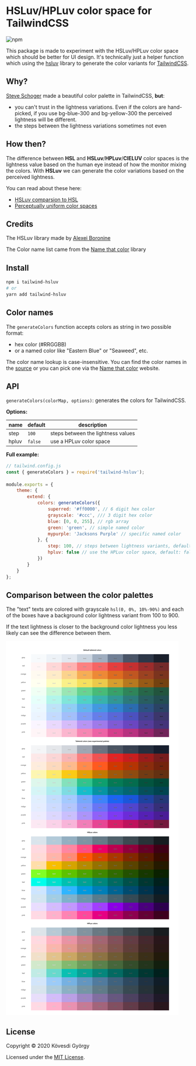 # HSLuv/HPLuv color space for TailwindCSS

![npm](https://img.shields.io/npm/v/tailwind-hsluv)

This package is made to experiment with the HSLuv/HPLuv color space which should be better for UI design. It's technically just a helper function which using the [hsluv](https://github.com/hsluv/hsluv/tree/master/javascript) library to generate the color variants for [TailwindCSS](https://tailwindcss.com/).



## Why?

[Steve Schoger](https://twitter.com/steveschoger) made a beautiful color palette in TailwindCSS, **but**: 

- you can't trust in the lightness variations. Even if the colors are hand-picked, if you use bg-blue-300 and bg-yellow-300 the perceived lightness will be different.
- the steps between the lightness variations sometimes not even



## How then?

The difference between **HSL** and **HSLuv**/**HPLuv**/**CIELUV** color spaces is the lightness value based on the human eye instead of how the monitor mixing the colors. With **HSLuv** we can generate the color variations based on the perceived lightness.

You can read about these here:
* [HSLuv comparsion to HSL](https://www.hsluv.org/comparison/)
* [Perceptually uniform color spaces](https://programmingdesignsystems.com/color/perceptually-uniform-color-spaces/)



## Credits

The HSLuv library made by [Alexei Boronine](https://www.boronine.com/)

The Color name list came from the [Name that color](http://chir.ag/projects/name-that-color/) library



## Install

```bash
npm i tailwind-hsluv
# or
yarn add tailwind-hsluv
```



## Color names

The `generateColors` function accepts colors as string in two possible format: 

* hex color (#RRGGBB) 
* or a named color like "Eastern Blue" or "Seaweed", etc. 

The color name lookup is case-insensitive. You can find the color names in the [source](./src/color-names.js) or you can pick one via the [Name that color](http://chir.ag/projects/name-that-color/) website.



## API

`generateColors(colorMap, options)`: generates the colors for TailwindCSS.

**Options:**

| name  | default | description                        |
| ----- | ------- | ---------------------------------- |
| step  | `100`   | steps between the lightness values |
| hpluv | `false` | use a HPLuv color space            |

**Full example:**

```javascript
// tailwind.config.js
const { generateColors } = require('tailwind-hsluv');

module.exports = {
    theme: {
        extend: {
            colors: generateColors({
                superred: '#ff0000', // 6 digit hex color
                grayscale: '#ccc', /// 3 digit hex color
                blue: [0, 0, 255], // rgb array
                green: 'green', // simple named color
                mypurple: 'Jacksons Purple' // specific named color
            }, {
                step: 100, // steps between lightness variants, default: 100
                hpluv: false // use the HPLuv color space, default: false
            })
        }
    }
};
```



## Comparison between the color palettes

The "text" texts are colored with grayscale `hsl(0, 0%, 10%-90%)` and each of the boxes have a background color lightness variant from 100 to 900.

If the text lightness is closer to the background color lightness you less likely can see the difference between them.





![image-20200925214453451](assets/image-20200925214453451.png)



## License

Copyright © 2020 Kövesdi György

Licensed under the [MIT License](https://github.com/samzlab/tailwind-hsluv/blob/master/LICENSE).